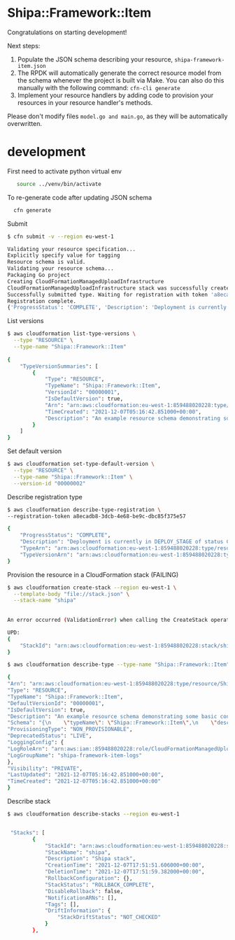 # Shipa::Framework::Item

Congratulations on starting development!

Next steps:

1. Populate the JSON schema describing your resource, `shipa-framework-item.json`
2. The RPDK will automatically generate the correct resource model from the
   schema whenever the project is built via Make.
   You can also do this manually with the following command: `cfn-cli generate`
3. Implement your resource handlers by adding code to provision your resources in your resource handler's methods.

Please don't modify files `model.go and main.go`, as they will be automatically overwritten.


# development

First need to activate python virtual env
```bash
   source ../venv/bin/activate
```

To re-generate code after updating JSON schema
```bash
  cfn generate
```
   
Submit

```bash
$ cfn submit -v --region eu-west-1

Validating your resource specification...
Explicitly specify value for tagging
Resource schema is valid.
Validating your resource schema...
Packaging Go project
Creating CloudFormationManagedUploadInfrastructure
CloudFormationManagedUploadInfrastructure stack was successfully created
Successfully submitted type. Waiting for registration with token 'a8ecadb8-3dcb-4e68-be9c-dbc85f375e57' to complete.
Registration complete.
{'ProgressStatus': 'COMPLETE', 'Description': 'Deployment is currently in DEPLOY_STAGE of status COMPLETED; ', 'TypeArn': 'arn:aws:cloudformation:eu-west-1:859488020228:type/resource/Shipa-Framework-Item', 'TypeVersionArn': 'arn:aws:cloudformation:eu-west-1:859488020228:type/resource/Shipa-Framework-Item/00000001', 'ResponseMetadata': {'RequestId': 'a615398c-06af-4138-99b5-5a90ee5fdeb9', 'HTTPStatusCode': 200, 'HTTPHeaders': {'x-amzn-requestid': 'a615398c-06af-4138-99b5-5a90ee5fdeb9', 'content-type': 'text/xml', 'content-length': '679', 'date': 'Tue, 07 Dec 2021 05:16:44 GMT'}, 'RetryAttempts': 0}}
```

List versions
```bash
$ aws cloudformation list-type-versions \
  --type "RESOURCE" \
  --type-name "Shipa::Framework::Item"
  
{
    "TypeVersionSummaries": [
        {
            "Type": "RESOURCE",
            "TypeName": "Shipa::Framework::Item",
            "VersionId": "00000001",
            "IsDefaultVersion": true,
            "Arn": "arn:aws:cloudformation:eu-west-1:859488020228:type/resource/Shipa-Framework-Item/00000001",
            "TimeCreated": "2021-12-07T05:16:42.851000+00:00",
            "Description": "An example resource schema demonstrating some basic constructs and validation rules."
        }
    ]
}

```


Set default version

```bash
$ aws cloudformation set-type-default-version \
  --type "RESOURCE" \
  --type-name "Shipa::Framework::Item" \
  --version-id "00000002"
```

Describe registration type
```bash
$ aws cloudformation describe-type-registration \
--registration-token a8ecadb8-3dcb-4e68-be9c-dbc85f375e57

{
    "ProgressStatus": "COMPLETE",
    "Description": "Deployment is currently in DEPLOY_STAGE of status COMPLETED; ",
    "TypeArn": "arn:aws:cloudformation:eu-west-1:859488020228:type/resource/Shipa-Framework-Item",
    "TypeVersionArn": "arn:aws:cloudformation:eu-west-1:859488020228:type/resource/Shipa-Framework-Item/00000001"
}

```


Provision the resource in a CloudFormation stack (FAILING)
```bash
$ aws cloudformation create-stack --region eu-west-1 \
  --template-body "file://stack.json" \
  --stack-name "shipa"
  
  
An error occurred (ValidationError) when calling the CreateStack operation: Template format error: Unrecognized resource types: [Shipa::Framework::Item]

UPD:
{
    "StackId": "arn:aws:cloudformation:eu-west-1:859488020228:stack/shipa/2ff12150-571e-11ec-bb72-0250966f7939"
}


```

```bash
$ aws cloudformation describe-type --type-name "Shipa::Framework::Item" --type RESOURCE

{
"Arn": "arn:aws:cloudformation:eu-west-1:859488020228:type/resource/Shipa-Framework-Item/00000001",
"Type": "RESOURCE",
"TypeName": "Shipa::Framework::Item",
"DefaultVersionId": "00000001",
"IsDefaultVersion": true,
"Description": "An example resource schema demonstrating some basic constructs and validation rules.",
"Schema": "{\n    \"typeName\": \"Shipa::Framework::Item\",\n    \"description\": \"An example resource schema demonstrating some basic constructs and validation rules.\",\n    \"properties\": {\n        \"Name\": {\n            \"description\": \"Shipa framework name\",\n            \"type\": \"string\"\n        },\n        \"ShipaHost\": {\n            \"description\": \"Shipa server host\",\n            \"type\": \"string\"\n        },\n        \"ShipaToken\": {\n            \"description\": \"Shipa access token\",\n            \"type\": \"string\"\n        }\n    },\n    \"additionalProperties\": false,\n    \"createOnlyProperties\": [\n        \"/properties/Name\"\n    ],\n    \"primaryIdentifier\": [\n        \"/properties/Name\"\n    ],\n    \"required\": [\n        \"ShipaHost\",\n        \"ShipaToken\"\n    ]\n}\n",
"ProvisioningType": "NON_PROVISIONABLE",
"DeprecatedStatus": "LIVE",
"LoggingConfig": {
"LogRoleArn": "arn:aws:iam::859488020228:role/CloudFormationManagedUplo-LogAndMetricsDeliveryRol-F4BKOU761DJ5",
"LogGroupName": "shipa-framework-item-logs"
},
"Visibility": "PRIVATE",
"LastUpdated": "2021-12-07T05:16:42.851000+00:00",
"TimeCreated": "2021-12-07T05:16:42.851000+00:00"
}

```


Describe stack

```bash
$ aws cloudformation describe-stacks --region eu-west-1


 "Stacks": [
        {
            "StackId": "arn:aws:cloudformation:eu-west-1:859488020228:stack/shipa/2ff12150-571e-11ec-bb72-0250966f7939",
            "StackName": "shipa",
            "Description": "Shipa stack",
            "CreationTime": "2021-12-07T17:51:51.606000+00:00",
            "DeletionTime": "2021-12-07T17:51:59.382000+00:00",
            "RollbackConfiguration": {},
            "StackStatus": "ROLLBACK_COMPLETE",
            "DisableRollback": false,
            "NotificationARNs": [],
            "Tags": [],
            "DriftInformation": {
                "StackDriftStatus": "NOT_CHECKED"
            }
        },

```